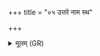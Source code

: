 +++
title = "०५ उत्तरे नाम स्थ"

+++
<details><summary>मूलम् (GR)</summary>

उत्तरे नाम स्थ  
तेषां व उपरि गृहा ऊर्ध्वा दिक्  
तेषां वो वर्षम् इषवः ।  
ते नो मृडत द्विपदे चतुष्पदे  
तेषां वो यान्य् आयुधानि या इषवस्  
तेभ्यो नमस् तेभ्यः स्वाहा ॥
</details>